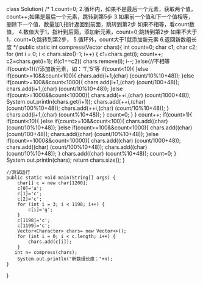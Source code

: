 class Solution{
     /*
     1.count=0;
     2.循环内，如果不是最后一个元素，获取两个值，count++;如果是最后一个元素，跳转到第5步
     3.如果前一个值和下一个值相等，删除下一个值，数量加1,指针返回到前面，跳转到第2步
       如果不相等，看count数值，
     4.数值大于1，指针到后面，添加新元素，count=0;跳转到第2步
       如果不大于1，count=0;跳转到第2步，
     5.循环外，count大于1就添加新元素
     6.返回新数组长度
     */
    public static int compress(Vector<Character> chars){
        int count=0;
        char c1;
        char c2;
        for (int i = 0; i < chars.size()-1; i++) {
            c1=chars.get(i);
            count++;
            c2=chars.get(i+1);
            if(c1==c2){
                chars.remove(i);
                i--;
            }else{//不相等
                if(count>1){//添加新元素，如：'1','5'等
                    if(count<10){
                    }else if(count>=10&&count<100){
                        chars.add(i+1,(char) (count/10%10+48));
                    }else if(count>=100&&count<1000){
                        chars.add(i+1,(char) (count/100+48));
                        chars.add(i+1,(char) (count/10%10+48));
                    }else if(count>=1000&&count<10000){
                        chars.add(++i,(char) (count/1000+48));
                        System.out.println(chars.get(i+1));
                        chars.add(++i,(char) (count/100%10+48));
                        chars.add(++i,(char) (count/10%10+48));
                    }
                    chars.add(i+1,(char) (count%10+48));
                }
                count=0;
            }
        }
        count++;
        if(count>1){
            if(count<10){
            }else if(count>=10&&count<100){
                chars.add((char) (count/10%10+48));
            }else if(count>=100&&count<1000){
                chars.add((char) (count/100+48));
                chars.add((char) (count/10%10+48));
            }else if(count>=1000&&count<10000){
                chars.add((char) (count/1000+48));
                chars.add((char) (count/100%10+48));
                chars.add((char) (count/10%10+48));
            }
            chars.add((char) (count%10+48));
            count=0;
        }
        System.out.println(chars);
        return chars.size();
    } 
    
    //测试运行
    public static void main(String[] args) {
        char[] c = new char[1200];
        c[0]='a';
        c[1]='c';
        c[2]='c';
        for (int i = 3; i < 1198; i++) {
            c[i]='g';
        }
        c[1198]='c';
        c[1199]='c';
        Vector<Character> chars= new Vector<>();
        for (int i = 0; i < c.length; i++) {
            chars.add(c[i]);
        }
       int n= compress(chars);
        System.out.println("新数组长度："+n);
    }
  }
